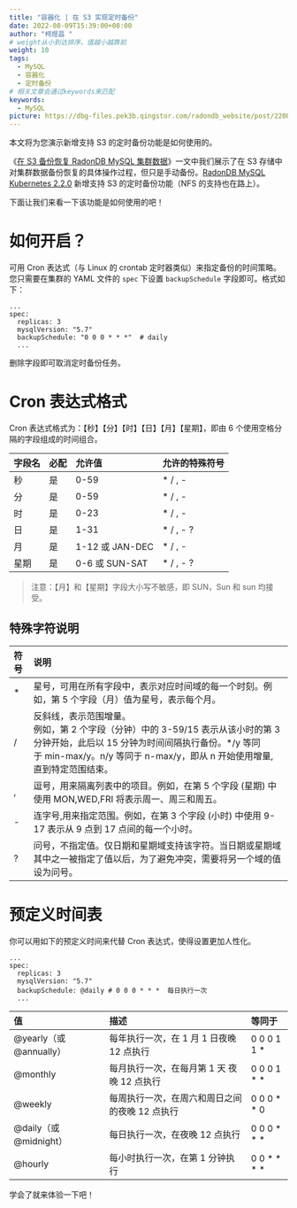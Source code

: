 ```yaml
---
title: "容器化 | 在 S3 实现定时备份"
date: 2022-08-09T15:39:00+08:00
author: "柯煜昌 "
# weight从小到达排序，值越小越靠前
weight: 10
tags:
  - MySQL
  - 容器化
  - 定时备份
# 相关文章会通过keywords来匹配
keywords:
  - MySQL
picture: https://dbg-files.pek3b.qingstor.com/radondb_website/post/220809_%E5%AE%B9%E5%99%A8%E5%8C%96%20_%20%E5%9C%A8%20S3%20%E5%AE%9E%E7%8E%B0%E5%AE%9A%E6%97%B6%E5%A4%87%E4%BB%BD/0.png
---
```

本文将为您演示新增支持 S3 的定时备份功能是如何使用的。

<!--more-->

《[在 S3 备份恢复 RadonDB MySQL 集群数据](https://mp.weixin.qq.com/s/Ks0tVOkvA8PCDzLy7Vmfvw)》一文中我们展示了在 S3 存储中对集群数据备份恢复的具体操作过程，但只是手动备份。[RadonDB MySQL Kubernetes 2.2.0](https://mp.weixin.qq.com/s/R29FJPOC9bkGuik2aryPOg) 新增支持 S3 的定时备份功能（NFS 的支持也在路上）。

下面让我们来看一下该功能是如何使用的吧！

# 如何开启？

可用 Cron 表达式（与 Linux 的 crontab 定时器类似）来指定备份的时间策略。您只需要在集群的 YAML 文件的  `spec` 下设置  `backupSchedule` 字段即可。格式如下：

```plain
... 
spec:
  replicas: 3
  mysqlVersion: "5.7"
  backupSchedule: "0 0 0 * * *"  # daily
  ...
```

删除字段即可取消定时备份任务。

# Cron 表达式格式

Cron 表达式格式为：【秒】【分】【时】【日】【月】【星期】，即由 6 个使用空格分隔的字段组成的时间组合。

|**字段名**|**必配**|**允许值**|**允许的特殊符号**|
|:----|:----|:----|:----|
|秒|是|0-59|* / , -|
|分|是|0-59|* / , -|
|时|是|0-23|* / , -|
|日|是|1-31|* / , - ?|
|月|是|1-12 或 JAN-DEC|* / , -|
|星期|是|0-6 或 SUN-SAT|* / , - ?|

>注意：【月】和【星期】字段大小写不敏感，即 SUN，Sun 和 sun 均接受。
## 特殊字符说明

|符号|说明|
|:----|:----|
|*|星号，可用在所有字段中，表示对应时间域的每一个时刻。例如，第 5 个字段（月）值为星号，表示每个月。|
|/|反斜线，表示范围增量。<br>例如，第 2 个字段（分钟）中的 3-59/15 表示从该小时的第 3 分钟开始，此后以 15 分钟为时间间隔执行备份。*/y 等同于 min-max/y。n/y 等同于 n-max/y，即从 n 开始使用增量, 直到特定范围结束。 |
|,|逗号，用来隔离列表中的项目。例如，在第 5 个字段 (星期) 中使用 MON,WED,FRI 将表示周一、周三和周五。 |
|-|连字号,用来指定范围。例如，在第 3 个字段 (小时) 中使用 9-17 表示从 9 点到 17 点间的每一个小时。 |
|?|问号，不指定值。仅日期和星期域支持该字符。当日期或星期域其中之一被指定了值以后，为了避免冲突，需要将另一个域的值设为问号。 |

# 预定义时间表

你可以用如下的预定义时间来代替 Cron 表达式，使得设置更加人性化。

```plain
... 
spec:
  replicas: 3
  mysqlVersion: "5.7"
  backupSchedule: @daily # 0 0 0 * * *  每日执行一次
  ...
```
|**值**|**描述**|**等同于**|
|:----|:----|:----|
|@yearly（或 @annually）|每年执行一次，在 1 月 1 日夜晚 12 点执行|0 0 0 1 1 *|
|@monthly|每月执行一次，在每月第 1 天 夜晚 12 点执行|0 0 0 1 * *|
|@weekly|每周执行一次，在周六和周日之间的夜晚 12 点执行|0 0 0 * * 0|
|@daily（或 @midnight）|每日执行一次，在夜晚 12 点执行|0 0 0 * * *|
|@hourly|每小时执行一次，在第 1 分钟执行|0 0 * * * *|

学会了就来体验一下吧！